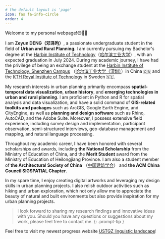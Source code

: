 ```yaml
---
# the default layout is 'page'
icon: fas fa-info-circle
order: 4
---
```


Welcome to my personal webpage!😊🎉🙌

I am **Zeyun DENG（邓泽昀）**, a passionate undergraduate student in the field of **Urban and Rural Planning**. I am currently pursuing my Bachelor's degree at the [Harbin Institute of Technology](http://en.hit.edu.cn/)（[哈尔滨工业大学](https://www.hit.edu.cn/)）, with an expected graduation in July 2024. During my academic journey, I have had the privilege of being an exchange student at the [Harbin Institute of Technology, Shenzhen Campus](http://en.hitsz.edu.cn/) （[哈尔滨工业大学（深圳）](https://www.hitsz.edu.cn/index.html)）in China 🇨🇳 and the [KTH Royal Institute of Technology](https://www.kth.se/en) in Sweden 🇸🇪.

My research interests in urban planning primarily encompass **spatial-temporal data visualization**, **urban history**, and **emerging technologies in urban and rural planning**. I am proficient in Python and R for spatial analysis and data visualization, and have a solid command of **GIS-related toolkits and packages** such as ArcGIS, Google Earth Engine, and CityEngine, as well as **planning and design software** such as Rhino, AutoCAD, and the Adobe Suite. Moreover, I possess extensive field experience, including survey design and implementation, participant observation, semi-structured interviews, geo-database management and mapping, and natural language processing.

Throughout my academic career, I have been honored with several scholarships and awards, including **the National Scholarship** from the Ministry of Education of China, and the **Merit Student** award from the Ministry of Education of Heilongjiang Province. I am also a student member of **the Architectural Society of China** （[中国建筑学会](https://www.chinaasc.org.cn/)） and **the ACM China Council SIGSPATIAL Chapter**.

In my spare time, I enjoy creating digital artworks and leveraging my design skills in urban planning projects. I also relish outdoor activities such as hiking and urban exploration, which not only allow me to appreciate the beauty of natural and built environments but also provide inspiration for my urban planning projects.

> I look forward to sharing my research findings and innovative ideas with you. Should you have any questions or suggestions about my work, please feel free to contact me.
{: .prompt-tip }

Feel free to visit my newest progress website [USTGZ linguistic landscape](https://Zeyun-Deng.github.io/USTGZ-linguistic-landscape.html)!